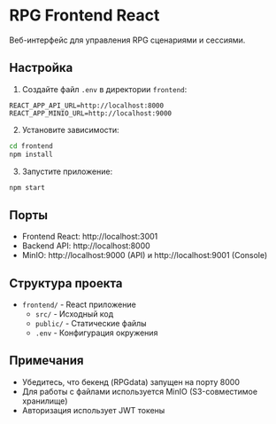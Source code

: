 # RPG Frontend React

Веб-интерфейс для управления RPG сценариями и сессиями.

## Настройка

1. Создайте файл `.env` в директории `frontend`:

```env
REACT_APP_API_URL=http://localhost:8000
REACT_APP_MINIO_URL=http://localhost:9000
```

2. Установите зависимости:

```bash
cd frontend
npm install
```

3. Запустите приложение:

```bash
npm start
```

## Порты

- Frontend React: http://localhost:3001
- Backend API: http://localhost:8000
- MinIO: http://localhost:9000 (API) и http://localhost:9001 (Console)

## Структура проекта

- `frontend/` - React приложение
  - `src/` - Исходный код
  - `public/` - Статические файлы
  - `.env` - Конфигурация окружения

## Примечания

- Убедитесь, что бекенд (RPGdata) запущен на порту 8000
- Для работы с файлами используется MinIO (S3-совместимое хранилище)
- Авторизация использует JWT токены 
